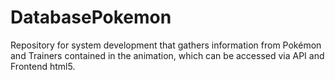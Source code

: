 # DatabasePokemon
Repository for system development that gathers information from Pokémon and Trainers contained in the animation, which can be accessed via API and Frontend html5.
